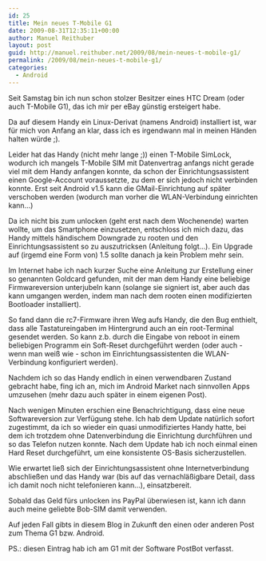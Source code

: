 ```yaml
---
id: 25
title: Mein neues T-Mobile G1
date: 2009-08-31T12:35:11+00:00
author: Manuel Reithuber
layout: post
guid: http://manuel.reithuber.net/2009/08/mein-neues-t-mobile-g1/
permalink: /2009/08/mein-neues-t-mobile-g1/
categories:
  - Android
---
```

Seit Samstag bin ich nun schon stolzer Besitzer eines HTC Dream (oder auch T-Mobile G1), das ich mir per eBay günstig ersteigert habe.
  
Da auf diesem Handy ein Linux-Derivat (namens Android) installiert ist, war für mich von Anfang an klar, dass ich es irgendwann mal in meinen Händen halten würde ;).

Leider hat das Handy (nicht mehr lange ;)) einen T-Mobile SimLock, wodurch ich mangels T-Mobile SIM mit Datenvertrag anfangs nicht gerade viel mit dem Handy anfangen konnte, da schon der Einrichtungsassistent einen Google-Account voraussetzte, zu dem er sich jedoch nicht verbinden konnte. Erst seit Android v1.5 kann die GMail-Einrichtung auf später verschoben werden (wodurch man vorher die WLAN-Verbindung einrichten kann...)

Da ich nicht bis zum unlocken (geht erst nach dem Wochenende) warten wollte, um das Smartphone einzusetzen, entschloss ich mich dazu, das Handy mittels händischem Downgrade zu rooten und den Einrichtungsassistent so zu auszutricksen (Anleitung folgt...). Ein Upgrade auf (irgemd eine Form von) 1.5 sollte danach ja kein Problem mehr sein.

Im Internet habe ich nach kurzer Suche eine Anleitung zur Erstellung einer so genannten Goldcard gefunden, mit der man dem Handy eine beliebige Firmwareversion unterjubeln kann (solange sie signiert ist, aber auch das kann umgangen werden, indem man nach dem rooten einen modifizierten Bootloader installiert).
  
So fand dann die rc7-Firmware ihren Weg aufs Handy, die den Bug enthielt, dass alle Tastatureingaben im Hintergrund auch an ein root-Terminal gesendet werden. So kann z.b. durch die Eingabe von <enter>reboot<enter> in einem beliebigen Programm ein Soft-Reset durchgeführt werden (oder auch - wenn man weiß wie - schon im Einrichtungsassistenten die WLAN-Verbindung konfiguriert werden).
  
Nachdem ich so das Handy endlich in einen verwendbaren Zustand gebracht habe, fing ich an, mich im Android Market nach sinnvollen Apps umzusehen (mehr dazu auch später in einem eigenen Post).
  
Nach wenigen Minuten erschien eine Benachrichtigung, dass eine neue Softwareversion zur Verfügung stehe. Ich hab dem Update natürlich sofort zugestimmt, da ich so wieder ein quasi unmodifiziertes Handy hatte, bei dem ich trotzdem ohne Datenverbindung die Einrichtung durchführen und so das Telefon nutzen konnte. Nach dem Update hab ich noch einmal einen Hard Reset durchgeführt, um eine konsistente OS-Basis sicherzustellen.
  
Wie erwartet ließ sich der Einrichtungsassistent ohne Internetverbindung abschließen und das Handy war (bis auf das vernachläßigbare Detail, dass ich damit noch nicht telefonieren kann...), einsatzbereit.
  
Sobald das Geld fürs unlocken ins PayPal überwiesen ist, kann ich dann auch meine geliebte Bob-SIM damit verwenden.

Auf jeden Fall gibts in diesem Blog in Zukunft den einen oder anderen Post zum Thema G1 bzw. Android.

PS.: diesen Eintrag hab ich am G1 mit der Software PostBot verfasst.

<div align="left">
</div>
